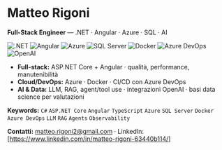 # Matteo Rigoni

**Full-Stack Engineer** — .NET · Angular · Azure · SQL · AI

![.NET](https://img.shields.io/badge/.NET-512BD4?logo=dotnet&logoColor=white)
![Angular](https://img.shields.io/badge/Angular-DD0031?logo=angular&logoColor=white)
![Azure](https://img.shields.io/badge/Microsoft_Azure-0078D4?logo=microsoftazure&logoColor=white)
![SQL Server](https://img.shields.io/badge/SQL%20Server-CC2927?logo=microsoftsqlserver&logoColor=white)
![Docker](https://img.shields.io/badge/Docker-2496ED?logo=docker&logoColor=white)
![Azure DevOps](https://img.shields.io/badge/Azure_DevOps-0078D7?logo=azuredevops&logoColor=white)
![OpenAI](https://img.shields.io/badge/OpenAI-000000?logo=openai&logoColor=white)

- **Full-stack:** ASP.NET Core + Angular · qualità, performance, manutenibilità  
- **Cloud/DevOps:** Azure · Docker · CI/CD con Azure DevOps
- **AI & Data:** LLM, RAG, agent/tool use · integrazioni OpenAI · basi data science per valutazioni

**Keywords:** `C#` `ASP.NET Core` `Angular` `TypeScript` `Azure` `SQL Server` `Docker` `Azure DevOps` `LLM` `RAG` `Agents` `Observability`

**Contatti:** matteo.rigoni2@gmail.com · LinkedIn: [https://www.linkedin.com/in/matteo-rigoni-63440b114/]



<!---
MatteoRigoni/MatteoRigoni is a ✨ special ✨ repository because its `README.md` (this file) appears on your GitHub profile.
You can click the Preview link to take a look at your changes.
--->
